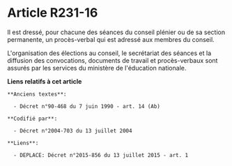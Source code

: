 # Article R231-16

Il est dressé, pour chacune des séances du conseil plénier ou de sa section permanente, un procès-verbal qui est adressé aux
membres du conseil.

L'organisation des élections au conseil, le secrétariat des séances et la diffusion des convocations, documents de travail et
procès-verbaux sont assurés par les services du ministère de l'éducation nationale.

**Liens relatifs à cet article**

	**Anciens textes**:

	  - Décret n°90-468 du 7 juin 1990 - art. 14 (Ab)

	**Codifié par**:

	  - Décret n°2004-703 du 13 juillet 2004

	**Liens**:

	  - DEPLACE: Décret n°2015-856 du 13 juillet 2015 - art. 1
